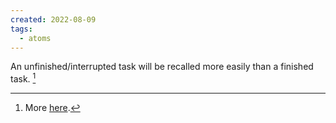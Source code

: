 ```yaml
---
created: 2022-08-09
tags:
  - atoms
---
```

An unfinished/interrupted task will be recalled more easily than a finished task. [^1] 


[^1]: More [here](https://en.wikipedia.org/wiki/Zeigarnik_effect).

